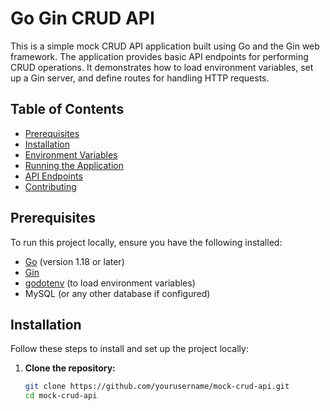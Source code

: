 # Go Gin CRUD API

This is a simple mock CRUD API application built using Go and the Gin web framework. The application provides basic API endpoints for performing CRUD operations. It demonstrates how to load environment variables, set up a Gin server, and define routes for handling HTTP requests.

## Table of Contents
- [Prerequisites](#prerequisites)
- [Installation](#installation)
- [Environment Variables](#environment-variables)
- [Running the Application](#running-the-application)
- [API Endpoints](#api-endpoints)
- [Contributing](#contributing)

## Prerequisites

To run this project locally, ensure you have the following installed:
- [Go](https://golang.org/dl/) (version 1.18 or later)
- [Gin](https://github.com/gin-gonic/gin)
- [godotenv](https://github.com/joho/godotenv) (to load environment variables)
- MySQL (or any other database if configured)

## Installation

Follow these steps to install and set up the project locally:

1. **Clone the repository:**
   ```bash
   git clone https://github.com/yourusername/mock-crud-api.git
   cd mock-crud-api
